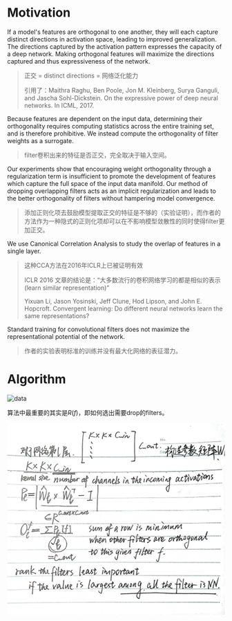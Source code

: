 # Motivation

If a model's features are orthogonal to one another, they will each capture distinct directions in activation space, leading to improved generalization.  The directions captured by the activation pattern expresses the capacity of a deep network. Making orthogonal features will maximize the directions captured and thus expressiveness of the network.

> 正交 = distinct directions = 网络泛化能力
> 
> 引用了：Maithra Raghu, Ben Poole, Jon M. Kleinberg, Surya Ganguli, and Jascha Sohl-Dickstein. On the expressive power of deep neural networks. In ICML, 2017.

Because features are dependent on the input data, determining their orthogonality requires computing statistics across the entire training set, and is therefore prohibitive. We instead compute the orthogonality of filter weights as a surrogate. 

> filter卷积出来的特征是否正交，完全取决于输入空间。

Our experiments show that encouraging weight orthogonality through a regularization term is insufficient to promote the development of features which capture the full space of the input data manifold. Our method of dropping overlapping filters acts as an implicit regularization and leads to the better orthogonality of filters without hampering model convergence.

> 添加正则化项去鼓励模型提取正交的特征是不够的（实验证明），而作者的方法作为一种隐式的正则化项却可以在不影响模型敛散性的同时使得filter更加正交。

We use Canonical Correlation Analysis to study the overlap of features in a single layer.

> 这种CCA方法在2016年ICLR上已被证明有效
> 
> ICLR 2016 文章的结论是：“大多数流行的卷积网络学习的都是相似的表示(learn similar representation)” 
> 
> Yixuan Li, Jason Yosinski, Jeff Clune, Hod Lipson, and John E. Hopcroft. Convergent learning: Do different neural networks learn the same representations? 

Standard training for convolutional filters does not maximize the representational potential of the network.

> 作者的实验表明标准的训练并没有最大化网络的表征潜力。

# Algorithm

![data](https://pic1.zhimg.com/v2-863dbfd82bd66ab1e9cb901ae13974c4_r.jpg)

算法中最重要的其实是$R(f)$，即如何选出需要drop的filters。

![data](Images/RePr/1.jpg)
